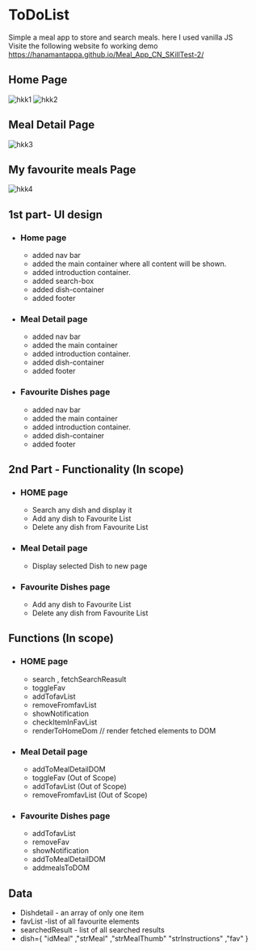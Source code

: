 # ToDoList
Simple a meal app to store and search meals. 
here I used vanilla JS  
Visite the following website fo working demo https://hanamantappa.github.io/Meal_App_CN_SKillTest-2/

## Home Page
![hkk1](https://github.com/HANAMANTAPPA/Meal_App_CN_SKillTest-2/assets/48180907/36e6e867-aa48-4607-97a1-e2291ec857ed)  ![hkk2](https://github.com/HANAMANTAPPA/Meal_App_CN_SKillTest-2/assets/48180907/d4522838-9e87-44bb-889c-3dfb501872b6)


## Meal Detail Page
![hkk3](https://github.com/HANAMANTAPPA/Meal_App_CN_SKillTest-2/assets/48180907/52f45a47-6ed2-4cfa-abea-02d30f850178)

## My favourite meals Page
![hkk4](https://github.com/HANAMANTAPPA/Meal_App_CN_SKillTest-2/assets/48180907/a70fd859-548f-45c0-963d-8ba9973d19d4)

## 1st part- UI design
   * ### Home page
      * added nav bar 
      * added the main container where all content will be shown.
      * added introduction container.
      * added search-box
      * added dish-container
      * added footer
   * ### Meal Detail page
      * added nav bar 
      * added the main container  
      * added introduction container. 
      * added dish-container
      * added footer 
   * ### Favourite Dishes page 
      * added nav bar 
      * added the main container  
      * added introduction container.
      * added dish-container
      * added footer

## 2nd Part - Functionality (In scope)
   * ### HOME page
      - Search any dish and display it 
      - Add any dish to Favourite List
      - Delete any dish from Favourite List
   * ### Meal Detail page
      - Display selected Dish to new page   
   * ### Favourite Dishes  page
      - Add any dish to Favourite List
      - Delete any dish from Favourite List
## Functions (In scope)
   * ### HOME page
      -  search , fetchSearchReasult
      -  toggleFav
      -  addTofavList
      -  removeFromfavList
      -  showNotification
      -  checkItemInFavList
      -  renderToHomeDom // render fetched elements to DOM
   * ### Meal Detail page
      -  addToMealDetailDOM
      -  toggleFav (Out of Scope)
      -  addTofavList (Out of Scope)
      -  removeFromfavList (Out of Scope)
   * ### Favourite Dishes  page
      -  addTofavList
      -  removeFav
      -  showNotification
      -  addToMealDetailDOM
      -  addmealsToDOM
      
## Data
   - Dishdetail - an array of only one item 
   - favList -list of all favourite elements 
   - searchedResult - list of all searched results 
   - dish={ "idMeal" ,"strMeal"  ,"strMealThumb"  "strInstructions" ,"fav" } 
    
